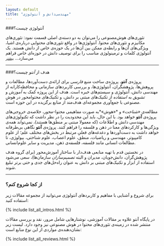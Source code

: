 ```yaml
---
layout: default
title: "مهندسی‌دانش و آنتولوژی"
---
```


###آنتولوژی چیست؟

تئوری‌های هوش‌مصنوعی را می‌توان به دو دسته‌ی اصلی قسمت نمود: تئوری‌های مکانیزم و تئوری‌های محتوا. آنتولوژی‌ها در واقع تئوری‌های محتوایی درباره‌ی اشیا، ویژگی‌های آن‌ها و رابطه‌ی ممکن بین آن‌ها در یک حوزه‌ی خاص از دانش هستند. یک آنتولوژی کلمات و ترمینولوژی مناسب را برای توصیف دانش در حوزه‌ای خاص فراهم می‌سازد... <a href="{% post_url 2013-10-21-what_is_an_ontology %}"><small>بیشتر</small></a>

---

###هدف از *آنتو* چیست؟

پروژه‌ی **آنتو**، پروژه‌ی ساخت منبع *فارسی* برای ارائه‌ی  دست‌آوردها، مطالعات و پروهش‌ها، پژوهشگران، آنتولوژی‌ها، و بررسی کاربردهای سازمانی و محافظه‌کارانه از مهندسی دانش، آنتولوژی و سیستم‌های خبره است. هدف از این پروژه کمک به *آموزش* و *تشویق به استفاده* از تکنیک‌های مبتنی بر دانش، و تکنیک‌های محتوامحور در هوشِ مصنوعی با جمع‌آوری مجموعه‌ای هدف‌مند از منابع برگزیده در این حوزه است.



مطالعه‌ی *«شناخت»* و *«هوش»*به صورت مفاهیمی محتوا-محور، خلاصه‌ی خروجی‌های پروژه‌ی **آنتو** خواهد بود. با این حال، باید این محدودیت را در نظر داشت که تکنولوژی‌های مهندسی دانش  و اطلاعات (که معمولا مبتنی بر منطق‌ها هستند)، نمی‌تواند همه‌ی ویژگی‌ها و کارکردهای معنا در ذهن و فلسفه را فراهم کنند. پروژه‌ی **آنتو** نگاهی بی‌طرفانه خواهد داشت به دست‌آوردها و دغدغه‌های فعلیِ مرتبط در بخش‌های مختلف علم؛ از علوم کامپیوتر، مهندسی و ریاضیات، منطق، علوم اعصاب، علوم شناختی، بیولوژی، تا مطالعات انسانی مانند فلسفه، فلسفه‌ی ذهن، مدیریت و سایر علوم‌انسانی.

در نخستین قدم با تهیه منابعی هدف‌دار با ساختارِ آموزش‌محور (برای گروه هدف پژوهش‌گران، دانش‌جویان، مدیران و البته *تصمیم‌سازان* سازمان‌ها)، سعی می‌شود استفاده از ابزار و تکنیک‌های  مبتنی بر دانش به عنوان راه‌حل‌های جدی و حتی برتر تبلیغ 
شوند.



---

### از کجا شروع کنم؟

برای شروع و آشنایی با مفاهیم و کاربردهای آنتولوژی می‌توانید از مجموعه مقالات زیر استفاده کنید:

<div>
{% include list_all_intros.html %}
<br />
</div>

در پایگاه آنتو علاوه بر مقالات آموزشی، نوشتارهایی شامل مرور، نقد و بررسی مقالات منتشر شده در زمینه‌ی تئوری‌های محتوا در هوش مصنوعی نیز وجود دارد. لیست زیر نشان‌دهنده‌ی مواردی از این نوع منابع است:

<div>
{% include list_all_reviews.html %}
<br />
</div>

